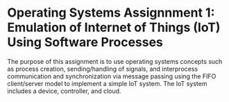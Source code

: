 # Operating Systems Assignnment 1: Emulation of Internet of Things (IoT) Using Software Processes

The purpose of this assignment is to use operating systems concepts such as process creation, sending/handling of signals, and interprocess communication and synchronization via message passing using the FIFO client/server model to implement a simple IoT system.  The IoT system includes a device, controller, and cloud.


